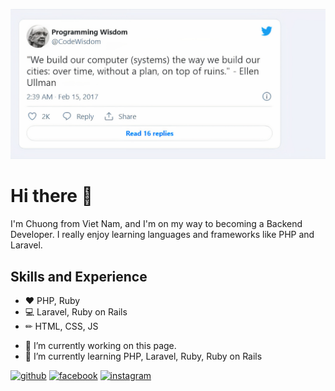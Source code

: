 ![ Programming Enthusiast](https://github.com/nguyenthanhchuong184/nguyenthanhchuong184/blob/main/Capture1_auto_x2.jpg)

# Hi there 👋
I'm Chuong from Viet Nam, and I'm on my way to becoming a Backend Developer. I really enjoy learning languages and frameworks like PHP and Laravel.

## Skills and Experience
* ❤ PHP, Ruby
* 💻 Laravel, Ruby on Rails
* ✏ HTML, CSS, JS

- 🔭 I’m currently working on this page. 
- 🌱 I’m currently learning PHP, Laravel, Ruby, Ruby on Rails 


[<img src='https://cdn.jsdelivr.net/npm/simple-icons@3.0.1/icons/github.svg' alt='github' height='40'>](https://github.com/https://github.com/nguyenthanhchuong184)  [<img src='https://cdn.jsdelivr.net/npm/simple-icons@3.0.1/icons/facebook.svg' alt='facebook' height='40'>](https://www.facebook.com/https://www.facebook.com/chuongnguyenm/)  [<img src='https://cdn.jsdelivr.net/npm/simple-icons@3.0.1/icons/instagram.svg' alt='instagram' height='40'>](https://www.instagram.com/https://www.instagram.com/ntc.0481//)  

